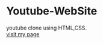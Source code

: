 # Youtube-WebSite
youtube clone using HTML,CSS. \
[visit my page](https://hamzadarej.github.io/Youtube-WebSite/)
